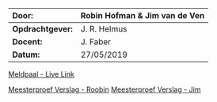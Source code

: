 | **Door:** | **Robin Hofman & Jim van de Ven** |
| :--- | :--- |
| **Opdrachtgever:** |  J. R. Helmus |
| **Docent:** |  J. Faber |
| **Datum:**  | 27/05/2019 |

[Meldpaal - Live Link ](https://laadpalen.herokuapp.com/)

[Meesterproef Verslag - Roobin](https://github.com/roobinh/meesterproef-1819)
[Meesterproef Verslag - Jim](https://github.com/jimvandeven/meesterproef-1819)



